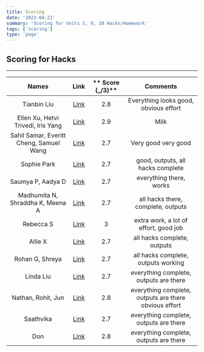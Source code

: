 ```yaml
---
title: Scoring
date: '2023-04-21'
summary: 'Scoring for Units 5, 9, 10 Hacks/Homework'
tags: ['scoring']
type: 'page'
---
```



## Scoring for Hacks

***

| **Names** | **Link** | ** Score (_/3)** | **Comments** |
|:---:|:---:|:---:|:---:|
| Tianbin Liu | [Link](https://tianbinliu.github.io/Fastpage/csa/2023/04/26/HWTeam2.html) | 2.8 | Everything looks good, obvious effort |
| Ellen Xu, Hetvi Trivedi, Iris Yang | [Link](https://xu-ellen.github.io/ap-csa-fastpages/jupyter/cb/2023/04/26/lesson1-hacks.html) | 2.9 | Milk |
| Sahil Samar, Everitt Cheng, Samuel Wang | [Link](https://ninjabreadlord.github.io/chengfastpages/2023/04/26/canCode.html) | 2.7 | Very good very good |
| Sophie Park | [Link](https://calrethonofmirkwood.github.io/csablog2/jupyter/2023/04/25/CanCodeHacks.html) | 2.7  | good, outputs, all hacks complete |
| Saumya P, Aadya D | [Link](https://saumyapalk23.github.io/saumyafastpages/jupyter/2023/04/25/pres2.html) | 2.7 | everything there, works |
| Madhumita N, Shraddha K, Meena A | [Link](https://mnarayan1.github.io/csa-fastpages/jupyter/2023/04/18/lesson-one.html) | 2.7 | all hacks there, complete, outputs |
| Rebecca S | [Link](https://rebecca-123.github.io/blog/apr/cancode/2023/04/19/cancode.html) | 3 | extra work, a lot of effort, good job |
| Allie X | [Link](https://xiaoa0.github.io/fastpages2/2023/04/25/cancode.html) | 2.7 | all hacks complete, outputs |
| Rohan G, Shreya | [Link](https://shreya-ahujaa.github.io/fastpages/2023/04/25/cancodehacks.html) | 2.7 | all hacks complete, outputs working |
| Linda Liu | [Link](https://lindaliu1202.github.io/lindaliu_blog/2023/04/26/unit5&9&10.html) | 2.7 | everything complete, outputs are there
| Nathan, Rohit, Jun | [Link](https://rohitd3.github.io/rohitfastpages/java/2023/04/26/labhacks.html) | 2.8 | everything complete, outputs are there obvious effort
| Saathvika | [Link]() | 2.7 | everything complete, outputs are there 
| Don | [Link]() | 2.8 | everything complete, outputs are there 







